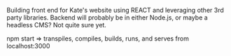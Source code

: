 Building front end for Kate's website using REACT and leveraging other 3rd party libraries. Backend will probably be in either Node.js, or maybe a headless CMS? Not quite sure yet.


npm start => transpiles, compiles, builds, runs, and serves from localhost:3000
